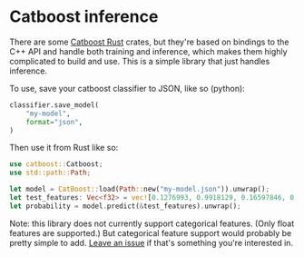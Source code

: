# Catboost inference

There are some [Catboost Rust](https://github.com/jlloh/catboost-rs) crates, but they're based on bindings to the C++ API and handle both training and inference, which makes them highly complicated to build and use. This is a simple library that just handles inference.

To use, save your catboost classifier to JSON, like so (python):

```python
classifier.save_model(
    "my-model",
    format="json",
)
```

Then use it from Rust like so:

```rust
use catboost::Catboost;
use std::path::Path;

let model = CatBoost::load(Path::new("my-model.json")).unwrap();
let test_features: Vec<f32> = vec![0.1276993, 0.9918129, 0.16597846, 0.98612934];
let probability = model.predict(&test_features).unwrap();
```

Note: this library does not currently support categorical features. (Only float features are supported.) But categorical feature support would probably be pretty simple to add. [Leave an issue](https://github.com/wafer-inc/catboost/issues/new) if that's something you're interested in.
